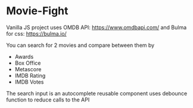 # Movie-Fight
Vanilla JS project 
uses OMDB API: https://www.omdbapi.com/
and Bulma for css: https://bulma.io/

You can search for 2 movies and compare between them by
- Awards
- Box Office
- Metascore
- IMDB Rating
 - IMDB Votes

The search input is an autocomplete reusable component uses debounce function to reduce calls to the API
